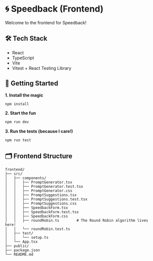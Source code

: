 # 🌀 Speedback (Frontend)

Welcome to the frontend for Speedback!

## 🛠️ Tech Stack

- React
- TypeScript
- Vite
- Vitest + React Testing Library

## 🚀 Getting Started

**1. Install the magic**

```bash
npm install
```

**2. Start the fun**

```bash
npm run dev
```

**3. Run the tests (because I care!)**

```bash
npm run test
```

## 🗂️ Frontend Structure

```
frontend/
├── src/
│   ├── components/
│   │   ├── PromptGenerator.tsx
│   │   ├── PromptGenerator.test.tsx
│   │   ├── PromptGenerator.css
│   │   ├── PromptSuggestions.tsx
│   │   ├── PromptSuggestions.test.tsx
│   │   ├── PromptSuggestions.css
│   │   ├── SpeedbackForm.tsx
│   │   ├── SpeedbackForm.test.tsx
│   │   ├── SpeedbackForm.css
│   │   ├── roundRobin.ts        # The Round Robin algorithm lives here!
│   │   └── roundRobin.test.ts
│   ├── test/
│   │   └── setup.ts
│   └── App.tsx
├── public/
├── package.json
└── README.md
```
